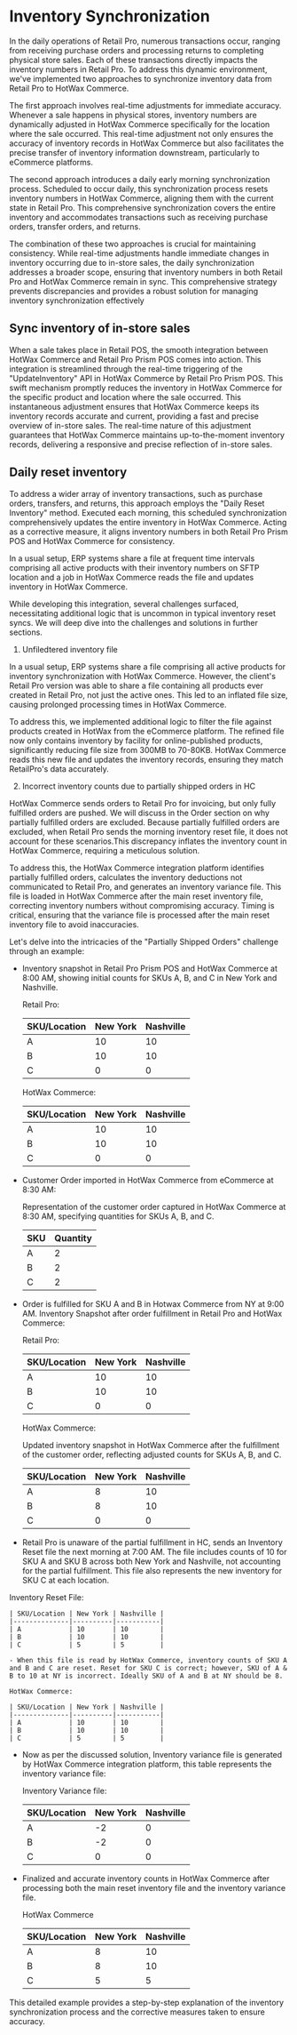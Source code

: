# Inventory Synchronization

In the daily operations of Retail Pro, numerous transactions occur, ranging from receiving purchase orders and processing returns to completing physical store sales. 
Each of these transactions directly impacts the inventory numbers in Retail Pro. To address this dynamic environment, we've implemented two approaches to synchronize 
inventory data from Retail Pro to HotWax Commerce.

The first approach involves real-time adjustments for immediate accuracy. Whenever a sale happens in physical stores, 
inventory numbers are dynamically adjusted in HotWax Commerce specifically for the location where the sale occurred. This real-time adjustment not only ensures the accuracy 
of inventory records in HotWax Commerce but also facilitates the precise transfer of inventory information downstream, particularly to eCommerce platforms.

The second approach introduces a daily early morning synchronization process. Scheduled to occur daily, this synchronization process resets inventory numbers 
in HotWax Commerce, aligning them with the current state in Retail Pro. This comprehensive synchronization covers the entire inventory and accommodates transactions such as 
receiving purchase orders, transfer orders, and returns.


The combination of these two approaches is crucial for maintaining consistency. While real-time adjustments handle immediate 
changes in inventory occurring due to in-store sales, the daily synchronization addresses a broader scope, ensuring that inventory numbers in both Retail Pro and HotWax Commerce 
remain in sync. This comprehensive strategy prevents discrepancies and provides a robust solution for managing inventory synchronization effectively

## Sync inventory of in-store sales

When a sale takes place in Retail POS, the smooth integration between HotWax Commerce and Retail Pro Prism POS comes into action. This integration is streamlined through the real-time 
triggering of the "UpdateInventory" API in HotWax Commerce by Retail Pro Prism POS. This swift mechanism promptly reduces the inventory in HotWax Commerce for the specific product and 
location where the sale occurred. This instantaneous adjustment ensures that HotWax Commerce keeps its inventory records accurate and current, providing a fast and precise overview of 
in-store sales. The real-time nature of this adjustment guarantees that HotWax Commerce maintains up-to-the-moment inventory records, delivering a responsive and precise reflection of 
in-store sales.

## Daily reset inventory

To address a wider array of inventory transactions, such as purchase orders, transfers, and returns, this approach employs the "Daily Reset Inventory" method. Executed each morning, 
this scheduled synchronization comprehensively updates the entire inventory in HotWax Commerce. Acting as a corrective measure, it aligns inventory numbers in both Retail Pro Prism POS 
and HotWax Commerce for consistency. 

In a usual setup, ERP systems share a file at frequent time intervals comprising all active products with their inventory numbers on SFTP location and a job in HotWax Commerce reads the 
file and updates inventory in HotWax Commerce.

While developing this integration, several challenges surfaced, necessitating additional logic that is uncommon in typical inventory reset syncs. We will deep dive into the challenges 
and solutions in further sections. 

1. Unfiledtered inventory file

In a usual setup, ERP systems share a file comprising all active products for inventory synchronization with HotWax Commerce. However, the client's Retail Pro version was able to share a file 
containing all products ever created in Retail Pro, not just the active ones. This led to an inflated file size, causing prolonged processing times in HotWax Commerce. 

To address this, we implemented additional logic to filter the file against products created in HotWax from the eCommerce platform. The refined file now only contains inventory by facility 
for online-published products, significantly reducing file size from 300MB to 70-80KB. HotWax Commerce reads this new file and updates the inventory records, ensuring they match RetailPro's 
data accurately. 


2. Incorrect inventory counts due to partially shipped orders in HC


HotWax Commerce sends orders to Retail Pro for invoicing, but only fully fulfilled orders are pushed. We will discuss in the Order section on why partially fulfilled orders are excluded. Because 
partially fulfilled orders are excluded, when Retail Pro sends the morning inventory reset file, it does not account for these scenarios.This discrepancy inflates the inventory count in HotWax Commerce, 
requiring a meticulous solution. 


To address this, the HotWax Commerce integration platform identifies partially fulfilled orders, calculates the inventory deductions not communicated to Retail Pro, and generates an inventory variance file.
This file is loaded in HotWax Commerce after the main reset inventory file, correcting inventory numbers without compromising accuracy. Timing is critical, ensuring that the variance file is processed after
the main reset inventory file to avoid inaccuracies.

Let's delve into the intricacies of the "Partially Shipped Orders" challenge through an example:

- Inventory snapshot in Retail Pro Prism POS and HotWax Commerce at 8:00 AM, showing initial counts for SKUs A, B, and C in New York and Nashville.

    Retail Pro:

    | SKU/Location | New York | Nashville |
    |--------------|----------|-----------|
    | A            | 10       | 10        |
    | B            | 10       | 10        |
    | C            | 0        | 0         |

    HotWax Commerce:

    | SKU/Location | New York | Nashville |
    |--------------|----------|-----------|
    | A            | 10       | 10        |
    | B            | 10       | 10        |
    | C            | 0        | 0         |

- Customer Order imported in HotWax Commerce from eCommerce at 8:30 AM:

    Representation of the customer order captured in HotWax Commerce at 8:30 AM, specifying quantities for SKUs A, B, and C.

    | SKU      | Quantity |
    |----------|----------|
    | A        | 2        |
    | B        | 2        |
    | C        | 2        |

- Order is fulfilled for SKU A and B in Hotwax Commerce from NY at 9:00 AM. Inventory Snapshot after order fulfillment in Retail Pro and HotWax Commerce:

    Retail Pro:

    | SKU/Location | New York | Nashville |
    |--------------|----------|-----------|
    | A            | 10       | 10        |
    | B            | 10       | 10        |
    | C            | 0        | 0         |

    HotWax Commerce:

    Updated inventory snapshot in HotWax Commerce after the fulfillment of the customer order, reflecting adjusted counts for SKUs A, B, and C.

    | SKU/Location | New York | Nashville |
    |--------------|----------|-----------|
    | A            | 8        | 10        |
    | B            | 8        | 10        |
    | C            | 0        | 0         |

- Retail Pro is unaware of the partial fulfillment in HC, sends an Inventory Reset file the next morning at 7:00 AM. The file includes counts of 10 for SKU A and SKU B across both New York and Nashville, not accounting for the partial fulfillment. This file also represents the new inventory for SKU C at each location.

Inventory Reset File:

    | SKU/Location | New York | Nashville |
    |--------------|----------|-----------|
    | A            | 10       | 10        |
    | B            | 10       | 10        |
    | C            | 5        | 5         |

    - When this file is read by HotWax Commerce, inventory counts of SKU A and B and C are reset. Reset for SKU C is correct; however, SKU of A & B to 10 at NY is incorrect. Ideally SKU of A and B at NY should be 8.

    HotWax Commerce:

    | SKU/Location | New York | Nashville |
    |--------------|----------|-----------|
    | A            | 10       | 10        |
    | B            | 10       | 10        |
    | C            | 5        | 5         |

- Now as per the discussed solution, Inventory variance file is generated by HotWax Commerce integration platform, this table represents the inventory variance file:

    Inventory Variance file:

    | SKU/Location | New York | Nashville |
    |--------------|----------|-----------|
    | A            | -2       | 0         |
    | B            | -2       | 0         |
    | C            | 0        | 0         |

- Finalized and accurate inventory counts in HotWax Commerce after processing both the main reset inventory file and the inventory variance file.

    HotWax Commerce

    | SKU/Location | New York | Nashville |
    |--------------|----------|-----------|
    | A            | 8        | 10        |
    | B            | 8        | 10        |
    | C            | 5        | 5         |


This detailed example provides a step-by-step explanation of the inventory synchronization process and the corrective measures taken to ensure accuracy.




